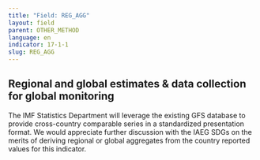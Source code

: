 ```yaml
---
title: "Field: REG_AGG"
layout: field
parent: OTHER_METHOD
language: en
indicator: 17-1-1
slug: REG_AGG
---
```

## Regional and global estimates & data collection for global monitoring

The IMF Statistics Department will leverage the existing GFS database to provide cross-country comparable series in a standardized presentation format. We would appreciate further discussion with the IAEG SDGs on the merits of deriving regional or global aggregates from the country reported values for this indicator.